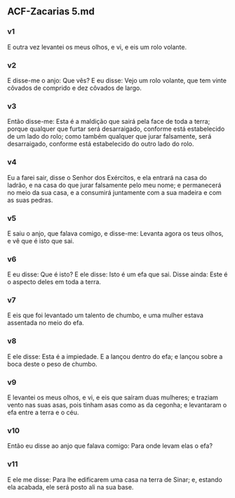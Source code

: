 ## ACF-Zacarias 5.md
### v1
 E outra vez levantei os meus olhos, e vi, e eis um rolo volante.
### v2
 E disse-me o anjo: Que vês? E eu disse: Vejo um rolo volante, que tem vinte côvados de comprido e dez côvados de largo.
### v3
 Então disse-me: Esta é a maldição que sairá pela face de toda a terra; porque qualquer que furtar será desarraigado, conforme está estabelecido de um lado do rolo; como também qualquer que jurar falsamente, será desarraigado, conforme está estabelecido do outro lado do rolo.
### v4
 Eu a farei sair, disse o Senhor dos Exércitos, e ela entrará na casa do ladrão, e na casa do que jurar falsamente pelo meu nome; e permanecerá no meio da sua casa, e a consumirá juntamente com a sua madeira e com as suas pedras.
### v5
 E saiu o anjo, que falava comigo, e disse-me: Levanta agora os teus olhos, e vê que é isto que sai.
### v6
 E eu disse: Que é isto? E ele disse: Isto é um efa que sai. Disse ainda: Este é o aspecto deles em toda a terra.
### v7
 E eis que foi levantado um talento de chumbo, e uma mulher estava assentada no meio do efa.
### v8
 E ele disse: Esta é a impiedade. E a lançou dentro do efa; e lançou sobre a boca deste o peso de chumbo.
### v9
 E levantei os meus olhos, e vi, e eis que saíram duas mulheres; e traziam vento nas suas asas, pois tinham asas como as da cegonha; e levantaram o efa entre a terra e o céu.
### v10
 Então eu disse ao anjo que falava comigo: Para onde levam elas o efa?
### v11
 E ele me disse: Para lhe edificarem uma casa na terra de Sinar; e, estando ela acabada, ele será posto ali na sua base.
